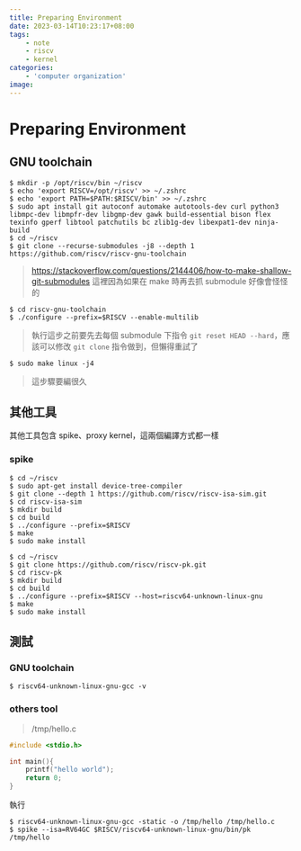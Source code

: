 ```yaml
---
title: Preparing Environment
date: 2023-03-14T10:23:17+08:00
tags:
    - note
    - riscv
    - kernel
categories:
    - 'computer organization'
image:
---
```


# Preparing Environment

## GNU toolchain

```
$ mkdir -p /opt/riscv/bin ~/riscv
$ echo 'export RISCV=/opt/riscv' >> ~/.zshrc
$ echo 'export PATH=$PATH:$RISCV/bin' >> ~/.zshrc
$ sudo apt install git autoconf automake autotools-dev curl python3 libmpc-dev libmpfr-dev libgmp-dev gawk build-essential bison flex texinfo gperf libtool patchutils bc zlib1g-dev libexpat1-dev ninja-build
$ cd ~/riscv
$ git clone --recurse-submodules -j8 --depth 1 https://github.com/riscv/riscv-gnu-toolchain
```

> https://stackoverflow.com/questions/2144406/how-to-make-shallow-git-submodules
> 這裡因為如果在 make 時再去抓 submodule 好像會怪怪的

```
$ cd riscv-gnu-toolchain
$ ./configure --prefix=$RISCV --enable-multilib
```

> 執行這步之前要先去每個 submodule 下指令 `git reset HEAD --hard`，應該可以修改 `git clone` 指令做到，但懶得重試了

```
$ sudo make linux -j4
```

> 這步驟要編很久

## 其他工具

其他工具包含 spike、proxy kernel，這兩個編譯方式都一樣

### spike

```
$ cd ~/riscv
$ sudo apt-get install device-tree-compiler
$ git clone --depth 1 https://github.com/riscv/riscv-isa-sim.git
$ cd riscv-isa-sim
$ mkdir build
$ cd build
$ ../configure --prefix=$RISCV
$ make
$ sudo make install
```

```
$ cd ~/riscv
$ git clone https://github.com/riscv/riscv-pk.git
$ cd riscv-pk
$ mkdir build
$ cd build
$ ../configure --prefix=$RISCV --host=riscv64-unknown-linux-gnu
$ make
$ sudo make install
```

## 測試

### GNU toolchain

```
$ riscv64-unknown-linux-gnu-gcc -v
```

### others tool

> /tmp/hello.c

```c
#include <stdio.h>

int main(){
	printf("hello world");
	return 0;
}
```

執行

```
$ riscv64-unknown-linux-gnu-gcc -static -o /tmp/hello /tmp/hello.c
$ spike --isa=RV64GC $RISCV/riscv64-unknown-linux-gnu/bin/pk /tmp/hello
```
